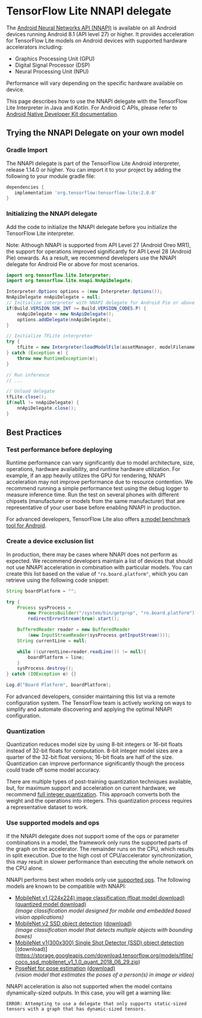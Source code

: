 # TensorFlow Lite NNAPI delegate

The
[Android Neural Networks API (NNAPI)](https://developer.android.com/ndk/guides/neuralnetworks)
is available on all Android devices running Android 8.1 (API level 27) or
higher. It provides acceleration for TensorFlow Lite models on Android devices
with supported hardware accelerators including:

*   Graphics Processing Unit (GPU)
*   Digital Signal Processor (DSP)
*   Neural Processing Unit (NPU)

Performance will vary depending on the specific hardware available on device.

This page describes how to use the NNAPI delegate with the TensorFlow Lite
Interpreter in Java and Kotlin. For Android C APIs, please refer to
[Android Native Developer Kit documentation](https://developer.android.com/ndk/guides/neuralnetworks).

## Trying the NNAPI Delegate on your own model

### Gradle Import

The NNAPI delegate is part of the TensorFlow Lite Android interpreter, release
1.14.0 or higher. You can import it to your project by adding the following to
your module gradle file:

```groovy
dependencies {
   implementation 'org.tensorflow:tensorflow-lite:2.0.0'
}
```

### Initializing the NNAPI delegate

Add the code to initialize the NNAPI delegate before you initialize the
TensorFlow Lite interpreter.

Note: Although NNAPI is supported from API Level 27 (Android Oreo MR1), the
support for operations improved significantly for API Level 28 (Android Pie)
onwards. As a result, we recommend developers use the NNAPI delegate for Android
Pie or above for most scenarios.

```java
import org.tensorflow.lite.Interpreter;
import org.tensorflow.lite.nnapi.NnApiDelegate;

Interpreter.Options options = (new Interpreter.Options());
NnApiDelegate nnApiDelegate = null;
// Initialize interpreter with NNAPI delegate for Android Pie or above
if(Build.VERSION.SDK_INT >= Build.VERSION_CODES.P) {
    nnApiDelegate = new NnApiDelegate();
    options.addDelegate(nnApiDelegate);
}

// Initialize TFLite interpreter
try {
    tfLite = new Interpreter(loadModelFile(assetManager, modelFilename), options);
} catch (Exception e) {
    throw new RuntimeException(e);
}

// Run inference
// ...

// Unload delegate
tfLite.close();
if(null != nnApiDelegate) {
    nnApiDelegate.close();
}
```

## Best Practices

### Test performance before deploying

Runtime performance can vary significantly due to model architecture, size,
operations, hardware availability, and runtime hardware utilization. For
example, if an app heavily utilizes the GPU for rendering, NNAPI acceleration
may not improve performance due to resource contention. We recommend running a
simple performance test using the debug logger to measure inference time. Run
the test on several phones with different chipsets (manufacturer or models from
the same manufacturer) that are representative of your user base before enabling
NNAPI in production.

For advanced developers, TensorFlow Lite also offers
[a model benchmark tool for Android](https://github.com/tensorflow/tensorflow/tree/master/tensorflow/lite/tools/benchmark).

### Create a device exclusion list

In production, there may be cases where NNAPI does not perform as expected. We
recommend developers maintain a list of devices that should not use NNAPI
acceleration in combination with particular models. You can create this list
based on the value of `"ro.board.platform"`, which you can retrieve using the
following code snippet:

```java
String boardPlatform = "";

try {
    Process sysProcess =
        new ProcessBuilder("/system/bin/getprop", "ro.board.platform").
        redirectErrorStream(true).start();

    BufferedReader reader = new BufferedReader
        (new InputStreamReader(sysProcess.getInputStream()));
    String currentLine = null;

    while ((currentLine=reader.readLine()) != null){
        boardPlatform = line;
    }
    sysProcess.destroy();
} catch (IOException e) {}

Log.d("Board Platform", boardPlatform);
```

For advanced developers, consider maintaining this list via a remote
configuration system. The TensorFlow team is actively working on ways to
simplify and automate discovering and applying the optimal NNAPI configuration.

### Quantization

Quantization reduces model size by using 8-bit integers or 16-bit floats instead
of 32-bit floats for computation. 8-bit integer model sizes are a quarter of the
32-bit float versions; 16-bit floats are half of the size. Quantization can
improve performance significantly though the process could trade off some model
accuracy.

There are multiple types of post-training quantization techniques available,
but, for maximum support and acceleration on current hardware, we recommend
[full integer quantization](post_training_quantization#full_integer_quantization_of_weights_and_activations).
This approach converts both the weight and the operations into integers. This
quantization process requires a representative dataset to work.

### Use supported models and ops

If the NNAPI delegate does not support some of the ops or parameter combinations
in a model, the framework only runs the supported parts of the graph on the
accelerator. The remainder runs on the CPU, which results in split execution.
Due to the high cost of CPU/accelerator synchronization, this may result in
slower performance than executing the whole network on the CPU alone.

NNAPI performs best when models only use
[supported ops](https://developer.android.com/ndk/guides/neuralnetworks#model).
The following models are known to be compatible with NNAPI:

*   [MobileNet v1 (224x224) image classification (float model download)](https://ai.googleblog.com/2017/06/mobilenets-open-source-models-for.html)
    [(quantized model download)](http://download.tensorflow.org/models/mobilenet_v1_2018_08_02/mobilenet_v1_1.0_224_quant.tgz)
    \
    _(image classification model designed for mobile and embedded based vision
    applications)_
*   [MobileNet v2 SSD object detection](https://ai.googleblog.com/2018/07/accelerated-training-and-inference-with.html)
    [(download)](https://storage.googleapis.com/download.tensorflow.org/models/tflite/gpu/mobile_ssd_v2_float_coco.tflite)
    \
    _(image classification model that detects multiple objects with bounding
    boxes)_
*   [MobileNet v1(300x300) Single Shot Detector (SSD) object detection](https://ai.googleblog.com/2018/07/accelerated-training-and-inference-with.html)
[(download)] (https://storage.googleapis.com/download.tensorflow.org/models/tflite/coco_ssd_mobilenet_v1_1.0_quant_2018_06_29.zip)
*   [PoseNet for pose estimation](https://github.com/tensorflow/tfjs-models/tree/master/posenet)
    [(download)](https://storage.googleapis.com/download.tensorflow.org/models/tflite/gpu/multi_person_mobilenet_v1_075_float.tflite)
    \
    _(vision model that estimates the poses of a person(s) in image or video)_

NNAPI acceleration is also not supported when the model contains
dynamically-sized outputs. In this case, you will get a warning like:

```
ERROR: Attempting to use a delegate that only supports static-sized tensors with a graph that has dynamic-sized tensors.
```
